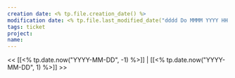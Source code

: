 ```yaml
---
creation date: <% tp.file.creation_date() %>
modification date: <% tp.file.last_modified_date("dddd Do MMMM YYYY HH:mm:ss") %>
tags: ticket
project: 
name:
---
```


<< [[<% tp.date.now("YYYY-MM-DD", -1) %>]] | [[<% tp.date.now("YYYY-MM-DD", 1) %>]] >> 